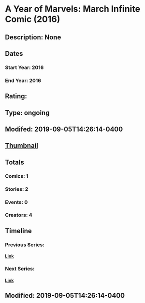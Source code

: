 # A Year of Marvels: March Infinite Comic (2016)
## Description: None
## Dates
### Start Year: 2016
### End Year: 2016
## Rating: 
## Type: ongoing
## Modifed: 2019-09-05T14:26:14-0400
## [Thumbnail](http://i.annihil.us/u/prod/marvel/i/mg/b/40/image_not_available.jpg)
## Totals
### Comics: 1
### Stories: 2
### Events: 0
### Creators: 4
## Timeline
### Previous Series: 
#### [Link]()
### Next Series: 
#### [Link]()
## Modified: 2019-09-05T14:26:14-0400